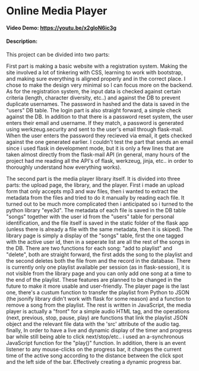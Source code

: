 # Online Media Player
#### Video Demo:  <https://youtu.be/x2gloN6ic3g>
#### Description:

This project can be divided into two parts:

First part is making a basic website with a registration system. Making the site involved a lot of tinkering with CSS, learning to work with bootstrap, and making sure everything is aligned properly and in the correct place. I chose to make the design very minimal so I can focus more on the backend. 
As for the registration system, the input data is checked against certain criteria (length, character diversity, etc..) and against the DB to prevent duplicate usernames. The password in hashed and the data is saved in the "users" DB table. The login part is also straight forward, a simple check against the DB.
In addition to that there is a password reset system, the user enters their email and username. If they match, a password is generated using werkzeug.security and sent to the user's email through flask-mail. When the user enters the password they recieved via email, it gets checked against the one generated earlier. 
I couldn't test the part that sends an email since i used flask in development mode, but it is only a few lines that are taken almost directly from the flask-mail API (in general, many hours of the project had me reading all the API's of flask, werkzeug, jinja, etc.. in order to thoroughly understand how everything works). 

The second part is the media player library itself. It is divided into three parts: the upload page, the library, and the player. 
First i made an upload form that only accepts mp3 and wav files, then i wanted to extract the metadata from the files and tried to do it manually by reading each file. It turned out to be much more complicated then i anticipated so i turned to the python library "eye3d". The metadata of each file is saved in the DB table "songs" together with the user id from the "users" table for personal identification, and the file itself is saved in the static folder of the flask app (unless there is already a file with the same metadata, then it is skiped).
The library page is simply a display of the "songs" table, first the one tagged with the active user id, then in a seperate list are all the rest of the songs in the DB. There are two functions for each song: "add to playlist" and "delete", both are straight forward, the first adds the song to the playlist and the second deletes both the file from and the record in the database. 
There is currently only one playlist available per session (as in flask-session), it is not visible from the library page and you can only add one song at a time to the end of the playlist. These features are planned to be changed in the future to make it more usable and user-friendly.
The player page is the last one, there's a custum function to transfer the playlist from Python to JSON (the jsonify library didn't work with flask for some reason) and a function to remove a song from the playlist. The rest is written in JavaScript, the media player is actually a "front" for a simple audio HTML tag, and the operations (next, previous, stop, pause, play) are functions that link the playlist JSON object and the relevant file data with the 'src' attribute of the audio tag. 
finally, In order to have a live and dynamic display of the timer and progress bar while still being able to click next/stop/etc.. i used an a-synchronous JavaScript function for the "play()" function. In addition, there is an event listener to any mouse-clicks on the progress bar, it changes the current time of the active song according to the distance between the click spot and the left side of the bar. Effectively creating a dynamic progress bar.
